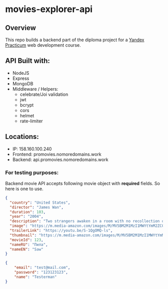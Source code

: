 # movies-explorer-api

## Overview

This repo builds a backend part of the diploma project for a [Yandex Practicum](https://practicum.yandex.ru/) web development course.

## API Built with:

- NodeJS
- Express
- MongoDB
- Middleware / Helpers:
  - celebrate/Joi validation
  - jwt
  - bcrypt
  - cors
  - helmet
  - rate-limiter

## Locations:
- IP: 158.160.100.240
- Frontend: promovies.nomoredomains.work
- Backend: api.promovies.nomoredomains.work


### For testing purposes:
Backend movie API accepts following movie object with **required** fields. So here is one to use.
```json
{
  "country": "United States",
  "director": "James Wan",
  "duration": 103,
  "year": "2004",
  "description": "Two strangers awaken in a room with no recollection of how they got there, and soon discover they're pawns in a deadly game perpetrated by a notorious serial killer",
  "image": "https://m.media-amazon.com/images/M/MV5BM2M1MzI1MWYtYmM2ZC00OWY3LTk0ZGMtNmRkNzU1NzEzMWE5XkEyXkFqcGdeQXVyODUwOTkwODk@.jpg",
  "trailerLink": "https://youtu.be/S-1QgOMQ-ls",
  "thumbnail": "https://m.media-amazon.com/images/M/MV5BM2M1MzI1MWYtYmM2ZC00OWY3LTk0ZGMtNmRkNzU1NzEzMWE5XkEyXkFqcGdeQXVyODUwOTkwODk@.jpg",
  "movieId": 123,
  "nameRU": "Пила",
  "nameEN": "Saw"
}
```
```json
{
    "email": "test@mail.com",
    "password": "123123123",
    "name": "Testerman"
}
```

